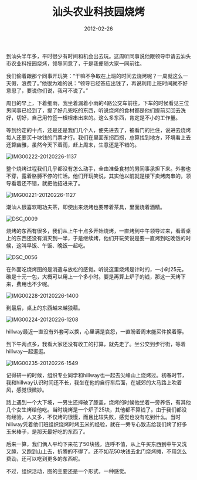 ﻿---
title: "汕头农业科技园烧烤"
date: 2012-02-26
categories: 
  - "travels"
tags: 
  - "汕头"
  - "烧烤"
---

到汕头半年多，平时很少有时间和机会出去玩。这周听同事说他跟领导申请去汕头市农业科技园烧烤，领导同意了，于是我便随大家一同前往。

我们偷着跟那个同事开玩笑：“干嘛不争取在上班的时间去烧烤呢？一周就这么一天假，浪费了。”他很为难的说：“领导已经答应出钱了，再说利用上班时间就不好意思了，要说你们说，我可不说了。”

周日的早上，下着细雨，我坐着漏着小雨的4路公交车前往，下车的时候看见三位男同事已经到了，提了好几兜吃的东西，听说烧烤的食材都是他们提前买回去洗好，切好，自己用竹签一根根串出来的。这么多东西，肯定是不小的工作量。

等到约定的十点，还是还是我们几个人，便先进去了，被看门的拦住，说进去烧烤每人还要买十块钱的门票才行。我们在里面东拐西拐，总算找到地方，环境看上去还算幽雅，虽然今天下着雨，赶上周末，生意还是不错的。

![IMG00222-20120226-1137](/images/7539936264_babc9b93b3_z.jpg)

整个烧烤过程我们几乎都没有怎么动手，全由准备食材的男同事承担下来。外套也不穿，露着胳膊不停的忙活。他们开玩笑说，其实他以前就是楼下卖烤肉串的，领导看着还不错，就把他招进来了。

![IMG00221-20120226-1127](/images/7539970640_96f64b36bb_z.jpg)

潮汕人很喜欢喝功夫茶，即使出来烧烤也要带着茶具，里面烧着酒精。

![DSC_0009](/images/7539981004_e6de956a96_z.jpg)

烧烤的东西有很多，我们从上午十点多开始烧烤，一直烤到中午领导过来，看着桌上的东西还没有消灭到一半，于是继续烤，他们开玩笑说是要一直烤到吃晚饭的时候，这叫早饭、午饭、晚饭一起吃。

![DSC_0056](/images/7540018174_7331ea8c6b_z.jpg)

在外面吃烧烤图的是消遣与放松的感觉。听说这里烧烤是计时的，一小时25元，碳是十元一包，大概可以用上一个多小时。要是再算上炉子的钱，那这一天烤下来，费用也不少呢。

![IMG00228-20120226-1400](/images/7539963754_8198b08051_z.jpg)

到最后，桌上的东西越来越狼藉。

![IMG00224-20120226-1208](/images/7539967510_5df96ee1f8_z.jpg)

hillway最近一直没有外套可以换，心里满是哀怨，一直盼着周末能买件换着穿。

到下午两点多，我看大家还没有收工的打算，就先走了。坐公交到步行街，等着hillway一起逛逛。

![IMG00235-20120226-1549](/images/7539928222_4664157cae_z.jpg)

记得研一的时候，组织专业同学和hillway也一起去尖峰山上烧烤过。初春时节，我和hillway认识时间还不长，我坐在他的自行车后面，在城郊的大马路上吹着风，感觉很微妙。

路上遇到一个大下坡，一男生还摔破了膝盖，烧烤的时候他坐着一旁养伤，有其他几个女生烤给他吃。当时烧烤是一个炉子25块，其他都不算钱了。由于我们都没有经验，人又多，不仅烤的很慢，而且比较失败，感觉也没有吃到什么。当时hillway凭着他们班组织烧烤时烤玉米的经验，就在一旁专心致志给我们烤了好多玉米棒子，是那天最好吃的东西了。

后来一算，我们俩人平均下来花了50块钱，连呼不值，从上午买东西到中午又洗又腌，又跑到山上去，折腾的不得了。还不如花50块钱去北门烧烤摊，不用怎么费劲，还可以吃到更多的东西呢。

不过，组织活动，图的主要还是一个形式，一种感觉。

